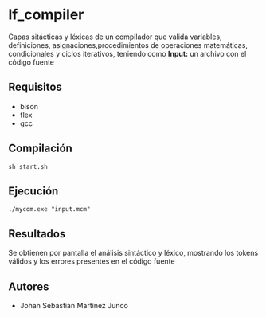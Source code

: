 # lf_compiler

Capas sitácticas y léxicas de un compilador que valida variables, definiciones, asignaciones,procedimientos de operaciones matemáticas, condicionales y ciclos iterativos, teniendo como **Input:** un archivo con el código fuente

## Requisitos
* bison
* flex
* gcc

## Compilación
`sh start.sh` 

## Ejecución
`./mycom.exe "input.mcm"`

## Resultados
Se obtienen por pantalla el análisis sintáctico y léxico, mostrando los tokens válidos y los errores presentes en el código fuente

## Autores
* Johan Sebastian Martínez Junco
